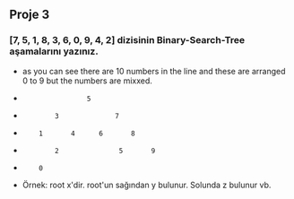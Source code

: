 ## Proje 3 ##

### [7, 5, 1, 8, 3, 6, 0, 9, 4, 2] dizisinin Binary-Search-Tree aşamalarını yazınız. ### 

- as you can see there are 10 numbers in the line and these are arranged 0 to 9 but the numbers are mixxed.

-                     5
-             3              7
-         1       4      6       8
-             2               5       9
-         0



- Örnek: root x'dir. root'un sağından y bulunur. Solunda z bulunur vb.